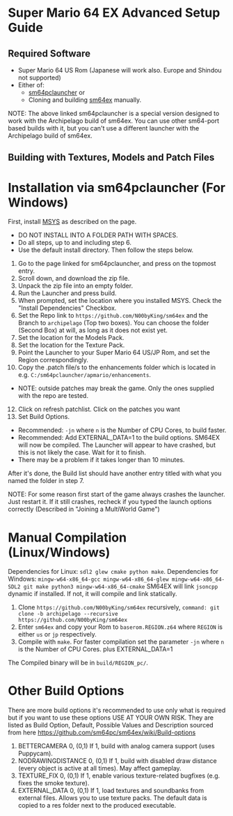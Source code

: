 # Super Mario 64 EX Advanced Setup Guide

## Required Software

- Super Mario 64 US Rom (Japanese will work also. Europe and Shindou not supported)
- Either of: 
  - [sm64pclauncher](https://github.com/N00byKing/sm64pclauncher/releases) or
  - Cloning and building [sm64ex](https://github.com/N00byKing/sm64ex) manually.


NOTE: The above linked sm64pclauncher is a special version designed to work with the Archipelago build of sm64ex.
You can use other sm64-port based builds with it, but you can't use a different launcher with the Archipelago build of sm64ex.

## Building with Textures, Models and Patch Files

# Installation via sm64pclauncher (For Windows)
First, install [MSYS](https://www.msys2.org/) as described on the page.
- DO NOT INSTALL INTO A FOLDER PATH WITH SPACES.
- Do all steps, up to and including step 6.
- Use the default install directory.
Then follow the steps below.


1. Go to the page linked for sm64pclauncher, and press on the topmost entry.
3. Scroll down, and download the zip file.
4. Unpack the zip file into an empty folder.
5. Run the Launcher and press build.
6. When prompted, set the location where you installed MSYS. Check the "Install Dependencies" Checkbox.
7. Set the Repo link to `https://github.com/N00byKing/sm64ex` and the Branch to `archipelago` (Top two boxes). You can choose the folder (Second Box) at will, as long as it does not exist yet.
8. Set the location for the Models Pack.
9. Set the location for the Texture Pack.
10. Point the Launcher to your Super Mario 64 US/JP Rom, and set the Region correspondingly.
11. Copy the .patch file/s to the enhancements folder which is located in e.g. `C:/sm64pclauncher/apmario/enhancements`.
  - NOTE: outside patches may break the game. Only the ones supplied with the repo are tested.
12. Click on refresh patchlist. Click on the patches you want
13. Set Build Options.
  - Recommended: `-jn` where `n` is the Number of CPU Cores, to build faster.
  - Recommended: Add EXTERNAL_DATA=1 to the build options.
SM64EX will now be compiled. The Launcher will appear to have crashed, but this is not likely the case. Wait for it to finish.
- There may be a problem if it takes longer than 10 minutes.


After it's done, the Build list should have another entry titled with what you named the folder in step 7.

NOTE: For some reason first start of the game always crashes the launcher. Just restart it.
If it still crashes, recheck if you typed the launch options correctly (Described in "Joining a MultiWorld Game")

# Manual Compilation (Linux/Windows)

Dependencies for Linux: `sdl2 glew cmake python make`.
Dependencies for Windows: `mingw-w64-x86_64-gcc mingw-w64-x86_64-glew mingw-w64-x86_64-SDL2 git make python3 mingw-w64-x86_64-cmake`
SM64EX will link `jsoncpp` dynamic if installed. If not, it will compile and link statically.

1. Clone `https://github.com/N00byKing/sm64ex` recursively, `command: git clone -b archipelago --recursive https://github.com/N00byKing/sm64ex`
2. Enter `sm64ex` and copy your Rom to `baserom.REGION.z64` where `REGION` is either `us` or `jp` respectively.
3. Compile with `make`. For faster compilation set the parameter `-jn` where `n` is the Number of CPU Cores. plus EXTERNAL_DATA=1

The Compiled binary will be in `build/REGION_pc/`.

# Other Build Options
There are more build options it's recommended to use only what is required but if you want to use these options USE AT YOUR OWN RISK.
They are listed as Build Option, Default, Possible Values and Description sourced from here https://github.com/sm64pc/sm64ex/wiki/Build-options
1. BETTERCAMERA 0, (0,1) If 1, build with analog camera support (uses Puppycam).
2. NODRAWINGDISTANCE 0, (0,1) If 1, build with disabled draw distance (every object is active at all times). May affect gameplay.
3. TEXTURE_FIX	0, (0,1) If 1, enable various texture-related bugfixes (e.g. fixes the smoke texture).
4. EXTERNAL_DATA 0, (0,1) If 1, load textures and soundbanks from external files. Allows you to use texture packs. The default data is copied to a res folder next to the produced executable.
